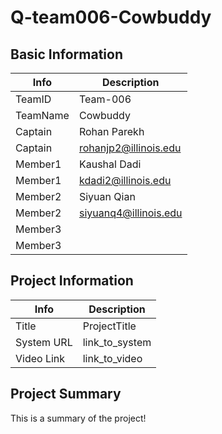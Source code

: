 # Q-team006-Cowbuddy

## Basic Information

|   Info      |        Description     |
| ----------- | ---------------------- |
| TeamID      |         Team-006       |
| TeamName    |         Cowbuddy       |
| Captain     |       Rohan Parekh     |
| Captain     |  rohanjp2@illinois.edu |
| Member1     |        Kaushal Dadi    |
| Member1     |   kdadi2@illinois.edu  |
| Member2     |       Siyuan Qian      |
| Member2     |  siyuanq4@illinois.edu |
| Member3     |                        |
| Member3     |                        |

## Project Information

|   Info      |        Description     |
| ----------- | ---------------------- |
|  Title      |       ProjectTitle     |
| System URL  |      link_to_system    |
| Video Link  |      link_to_video     |

## Project Summary

This is a summary of the project!
